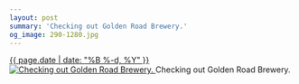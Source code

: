 ```yaml
---
layout: post
summary: 'Checking out Golden Road Brewery.'
og_image: 290-1280.jpg
---
```


<p>
 <time>
  <a href="/290">
   {{ page.date | date: "%B %-d, %Y" }}
  </a>
 </time>
 <a href="/290">
  <img alt="Checking out Golden Road Brewery." data-taken="3/9/2014" sizes="(min-width: 700px) 50vw, calc(100vw - 2rem)" src="{{ site.assets_url }}/290-640.jpg" srcset="{{ site.assets_url }}/290-1280.jpg 1280w, {{ site.assets_url }}/290-960.jpg 960w, {{ site.assets_url }}/290-640.jpg 640w, {{ site.assets_url }}/290-320.jpg 320w"/>
 </a>
 <span>
  Checking out Golden Road Brewery.
 </span>
</p>
